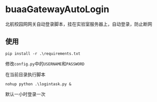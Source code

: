 # buaaGatewayAutoLogin
北航校园网网关自动登录脚本，挂在实验室服务器上，自动登录，防止断网

## 使用

```
pip install -r .\requirements.txt
```

修改`config.py`中的`USERNAME`和`PASSWORD`

在当前目录执行脚本

```
nohup python .\logintask.py &
```

默认一小时登录一次